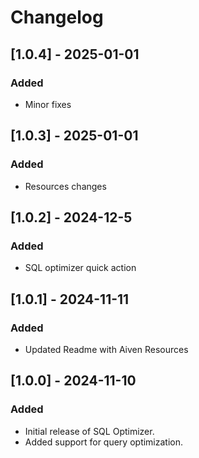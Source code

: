 # Changelog
## [1.0.4] - 2025-01-01
### Added
- Minor fixes
## [1.0.3] - 2025-01-01
### Added
- Resources changes
## [1.0.2] - 2024-12-5
### Added
- SQL optimizer quick action

## [1.0.1] - 2024-11-11
### Added
- Updated Readme with Aiven Resources

## [1.0.0] - 2024-11-10
### Added
- Initial release of SQL Optimizer.
- Added support for query optimization.